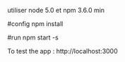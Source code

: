 utiliser node 5.0 et npm 3.6.0 min

#config
npm install

#run
npm start -s





To test the app : http://localhost:3000